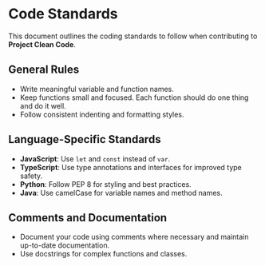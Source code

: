 # Code Standards

This document outlines the coding standards to follow when contributing to **Project Clean Code**.

## General Rules
- Write meaningful variable and function names.
- Keep functions small and focused. Each function should do one thing and do it well.
- Follow consistent indenting and formatting styles.

## Language-Specific Standards
- **JavaScript**: Use `let` and `const` instead of `var`.
- **TypeScript**: Use type annotations and interfaces for improved type safety.
- **Python**: Follow PEP 8 for styling and best practices.
- **Java**: Use camelCase for variable names and method names.

## Comments and Documentation
- Document your code using comments where necessary and maintain up-to-date documentation.
- Use docstrings for complex functions and classes.